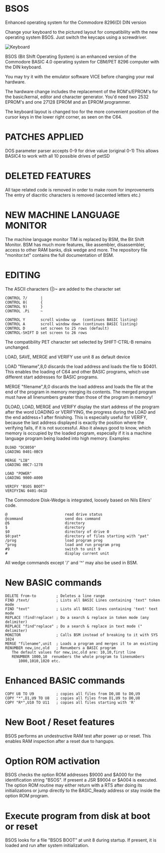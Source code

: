 BSOS
====

Enhanced operating system for the Commodore 8296(D) DIN version

Change your keyboard to the pictured layout for compatibility
with the new operating system BSOS. Just switch the keycaps
using a screwdriver.

![Keyboard](https://github.com/Edilbert/BSOS/blob/master/keyboard.jpg)

BSOS (Bit Shift Operating System) is an enhanced version of the
Commodore BASIC 4.0 operating system for CBM/PET 8296 computer
with the DIN keyboard.

You may try it with the emulator software VICE before changing your
real hardware.

The hardware change includes the replacement
of the ROM's/EPROM's for the basic/kernal, editor and character generator.
You'd need two 2532 EPROM's and one 27128 EPROM and an EPROM programmer.

The keyboard layout is changed too for the more convenient position
of the cursor keys in the lower right corner, as seen on the C64.

PATCHES APPLIED
===============

DOS parameter parser accepts 0-9 for drive value (original 0-1)
This allows BASIC4 to work with all 10 possible drives of petSD

DELETED FEATURES
================

All tape related code is removed in order to make room for improvements
The entry of diacritic characters is removed (accented letters etc.)

NEW MACHINE LANGUAGE MONITOR
============================

The machine language monitor TIM is replaced by BSM, the
Bit Shift Monitor. BSM has much more features, like assembler,
disassembler, access to other RAM banks, disk wedge and more.
The repository file "monitor.txt" contains the full documentation of BSM.

EDITING
=======

The ASCII characters {|}~ are added to the character set

```
CONTROL 7/      |
CONTROL 8(      {
CONTROL 9)      }
CONTROL .Pi     ~ 

CONTROL Y       scroll window up   (continuos BASIC listing)
CONTROL A       scroll window down (continuos BASIC listing)
CONTROL D       set screen to 25 rows (default)
CONTROL-SHIFT D set screen to 26 rows
```
The compatibility PET character set selected by SHIFT-CTRL-B remains
unchanged.


LOAD, SAVE, MERGE and VERIFY use unit 8 as default device

LOAD "filename",8,0  discards the load address and loads the file to $0401.
This enables the loading of C64 and other BASIC programs, which use different
start addresses for BASIC programs.

MERGE "filename",8,0  discards the load address and loads the file at
the end of the program in memory merging its contents. The merged
program must have all linenumbers greater than those of the program
in memory!

DLOAD, LOAD, MERGE and VERIFY display the start address of the program after the
word LOADING or VERIFYING, the progress during the LOAD and the end address+1
after finishing. This is especially useful for VERIFY, because the last
address displayed is exactly the position where the verifying fails, if it
is not successful. Also it always good to know, which memory is occupied by
the loaded program, especially if it is a machine language program being
loaded into high memory. Examples:

```
DLOAD "DC8050"
LOADING 0401-0BC9

MERGE "LIB"
LOADING 0BC7-1278

LOAD "POWER"
LOADING 9000-A000

VERIFY "BSOS BOOT"
VERIFYING 0401-041D
```

The Commodore Disk-Wedge is integrated, loosely based on Nils Eilers' code.

```
@                          read drive status
@command                   send dos command
@$                         directory
$                          directory
$0                         directory of drive 0
$0:pat*                    directory of files starting with "pat"
/prog                      load program prog
^prog                      load and run program prog
#9                         switch to unit 9
#                          display current unit
```

All wedge commands except '/' and '^' may also be used in BSM.

New BASIC commands
==================

```
DELETE from-to         ; Deletes a line range
FIND /text/            ; Lists all BASIC Lines containing 'text" token mode
FIND "text"            ; Lists all BASIC lines containing 'text' text mode
REPLACE !find!replace! ; Do a search & replace in token mode (any delimiter)
REPLACE "find"replace" ; Do a search & replace in text mode (" delimiter)
MONITOR                ; Calls BSM instead of breaking to it with SYS 1024
MERGE "filename",unit  ; Loads a program and merges it to an existing
RENUMBER new,inc,old   ; Renumbers a BASIC program
   The default values for new,inc,old are: 10,10,first line
   RENUMBER 1000,10  renumbers the whole program to linenumbers
      1000,1010,1020 etc.
```

Enhanced BASIC commands
=======================

```
COPY U8 TO U9          ; copies all files from D0,U8 to D0,U9
COPY "*",D1,U9 TO U8   ; copies all files from D1,U9 to D0,U8
COPY "R*",U10 TO U11   ; copies all files starting with 'R'
```

New Boot / Reset features
=========================

BSOS performs an undestructive RAM test after power up or reset.
This enables RAM inspection after a reset due to hangups.

Option ROM activation
=====================

BSOS checks the option ROM addresses $9000 and $A000 for the
identification string "BSOS". If present a JSR $9004 or
$A004 is executed. The option ROM routine may either return
with a RTS after doing its initializations or jump directly
to the BASIC_Ready address or stay inside the option ROM program.

Execute program from disk at boot or reset
==========================================

BSOS looks for a file "BSOS BOOT" at unit 8 during startup.
If present, it is loaded and run after system initialization.

